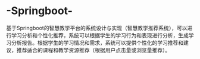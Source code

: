 # -Springboot-
基于Springboot的智慧教学平台的系统设计与实现（智慧教学推荐系统），可以进行学习分析和个性化推荐，系统可以根据学生的学习行为和表现进行分析，生成学习分析报告。根据学生的学习情况和需求，系统可以提供个性化的学习推荐和建议，推荐适合的课程和教学资源推荐（根据用户点击量或浏览量推荐）。
